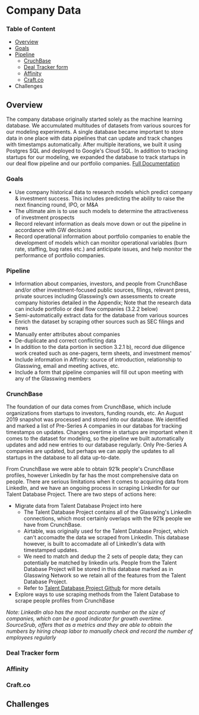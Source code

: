 # Company Data

### Table of Content
* [Overview](#overview)
* [Goals](#goals)
* [Pipeline](#pipeline)
  + [CruchBase](#crunchbase)
  + [Deal Tracker form](#deal-tracker-form)
  + [Affinity](#affinity)
  + [Craft.co](#craft)
* Challenges
    
## Overview
The company database originally started solely as the machine learning database. We accumulated multitudes of datasets from various sources for our modeling experiments. A single database became important to store data in one place with data pipelines that can update and track changes with timestamps automatically. After multiple iterations, we built it using Postgres SQL and deployed to Google's Cloud SQL. In addition to tracking startups for our modeling, we expanded the database to track startups in our deal flow pipeline and our portfolio companies.
[Full Documentation]()

### Goals

- Use company historical data to research models which predict company & investment success. This includes predicting the ability to raise the next financing round, IPO, or M&A
- The ultimate aim is to use such models to determine the attractiveness of investment prospects
- Record relevant information as deals move down or out the pipeline in accordance with GW decisions
- Record operational information about portfolio companies to enable the development of models which can monitor operational variables (burn rate, staffing, bug rates etc.) and anticipate issues, and help monitor the performance of portfolio companies.

### Pipeline

- Information about companies, investors, and people from CrunchBase and/or other investment-focused public sources, filings, relevant press, private sources including Glasswing’s own assessments to create company histories detailed in the Appendix; Note that the research data can include portfolio or deal flow companies (3.2.2 below)
- Semi-automatically extract data for the database from various sources
- Enrich the dataset by scraping other sources such as SEC filings and news
- Manually enter attributes about companies
- De-duplicate and correct conflicting data
- In addition to the data portion in section 3.2.1 b), record due diligence work created such as one-pagers, term sheets, and investment memos'
- Include information in Affinity: source of introduction, relationship to Glasswing, email and meeting actives, etc.
- Include a form that pipeline companies will fill out upon meeting with any of the Glasswing members

### CrunchBase

The foundation of our data comes from CrunchBase, which include organizations from startups to investors, funding rounds, etc. An August 2019 snapshot was processed and stored into our database. We identified and marked a list of Pre-Series A companies in our databas for tracking timestamps on updates. Changes overtime in startups are important when it comes to the dataset for modeling, so the pipeline we built automatically updates and add new entries to our database regularly. Only Pre-Series A companies are updated, but perhaps we can apply the updates to all startups in the database to all data up-to-date.

From CrunchBase we were able to obtain 921k people's CrunchBase profiles, however LinkedIn by far has the most comprehensive data on people. There are serious limitations when it comes to acquiring data from LinkedIn, and we have an ongoing process in scraping LinkedIn for our Talent Database Project. There are two steps of actions here:

- Migrate data from Talent Database Project into here
    - The Talent Database Project contains all of the Glasswing's LinkedIn connections, which most certainly overlaps with the 921k people we have from CrunchBase.
    - Airtable, was originally used for the Talent Database Project, which can't accomadte the data we scraped from LinkedIn. This database however, is built to accomadate all of LinkedIn's data with timestamped updates.
    - We need to match and dedup the 2 sets of people data; they can potentially be matched by linkedin urls. People from the Talent Database Project will be stored in this database marked as in Glasswing Network so we retain all of the features from the Talent Database Project.
    - Refer to [Talent Database Project Github](https://github.com/kleida-martiro/gw_db/blob/master/company_database) for more details
- Explore ways to use scraping methods from the Talent Database to scrape people profiles from CrunchBase

*Note: LinkedIn also has the most accurate number on the size of companies, which can be a good indicator for growth overtime. SourceSrub, offers that as a metrics and they are able to obtain the numbers by hiring cheap labor to manually check and record the number of employees regularly*

### Deal Tracker form
### Affinity
### Craft.co

## Challenges
